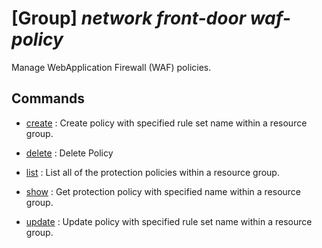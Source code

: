 # [Group] _network front-door waf-policy_

Manage WebApplication Firewall (WAF) policies.

## Commands

- [create](/Commands/network/front-door/waf-policy/_create.md)
: Create policy with specified rule set name within a resource group.

- [delete](/Commands/network/front-door/waf-policy/_delete.md)
: Delete Policy

- [list](/Commands/network/front-door/waf-policy/_list.md)
: List all of the protection policies within a resource group.

- [show](/Commands/network/front-door/waf-policy/_show.md)
: Get protection policy with specified name within a resource group.

- [update](/Commands/network/front-door/waf-policy/_update.md)
: Update policy with specified rule set name within a resource group.
